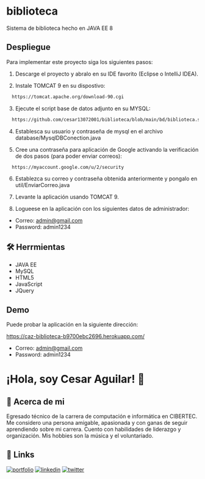 # biblioteca
Sistema de biblioteca hecho en JAVA EE 8

## Despliegue

Para implementar este proyecto siga los siguientes pasos:

  1. Descarge el proyecto y abralo en su IDE favorito (Eclipse o IntelliJ IDEA).  

  2. Instale TOMCAT 9 en su dispostivo: 
```bash
  https://tomcat.apache.org/download-90.cgi
```
  
  3. Ejecute el script base de datos adjunto en su MYSQL: 
```bash
  https://github.com/cesar13072001/biblioteca/blob/main/bd/biblioteca.sql
```
  4. Establesca su usuario y contraseña  de mysql en el archivo database/MysqlDBConection.java

  5. Cree una contraseña para aplicación de Google activando la verificación de dos pasos (para poder enviar correos):
```bash
  https://myaccount.google.com/u/2/security
```
  6. Establezca su correo y contraseña obtenida anteriormente y pongalo en util/EnviarCorreo.java
  7. Levante la aplicación usando TOMCAT 9.
     
  11. Logueese en la aplicación con los siguientes datos de administrador:
  - Correo: admin@gmail.com
  - Password: admin1234

## 🛠 Herrmientas
- JAVA EE
- MySQL
- HTML5
- JavaScript
- JQuery


## Demo
Puede probar la aplicación en la siguiente dirección:

https://caz-biblioteca-b9700ebc2696.herokuapp.com/

- Correo: admin@gmail.com
- Password: admin1234


# ¡Hola, soy Cesar Aguilar! 👋


## 🚀 Acerca de mi
Egresado técnico de la carrera de computación e informática en CIBERTEC. Me considero una persona amigable, apasionada y con ganas de seguir aprendiendo sobre mi carrera. Cuento con habilidades de liderazgo y organización. Mis hobbies son la música y el voluntariado.


## 🔗 Links
[![portfolio](https://img.shields.io/badge/my_portfolio-000?style=for-the-badge&logo=ko-fi&logoColor=white)](https://cesar13072001.github.io/portafolio/)
[![linkedin](https://img.shields.io/badge/linkedin-0A66C2?style=for-the-badge&logo=linkedin&logoColor=white)](https://www.linkedin.com/in/cesar13072001/)
[![twitter](https://img.shields.io/badge/twitter-1DA1F2?style=for-the-badge&logo=twitter&logoColor=white)](https://twitter.com/cesar13072001)
